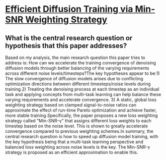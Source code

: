 # [Efficient Diffusion Training via Min-SNR Weighting Strategy](https://arxiv.org/abs/2303.09556)

## What is the central research question or hypothesis that this paper addresses?

 Based on my analysis, the main research question this paper tries to address is: How can we accelerate the training convergence of denoising diffusion models through better balancing of the varying requirements across different noise levels/timesteps?The key hypotheses appear to be:1) The slow convergence of diffusion models arises due to conflicting optimization directions between different timesteps/noise levels during training.2) Treating the denoising process at each timestep as an individual task and applying concepts from multi-task learning can help balance these varying requirements and accelerate convergence. 3) A static, global loss weighting strategy based on clamped signal-to-noise ratios can approximate the effect of run-time Pareto optimization and achieve faster, more stable training.Specifically, the paper proposes a new loss weighting strategy called "Min-SNR-γ" that assigns different loss weights to each timestep based on the noise level. This is shown to greatly accelerate convergence compared to previous weighting schemes.In summary, the central research question is how to speed up diffusion model training, with the key hypothesis being that a multi-task learning perspective and balanced loss weighting across noise levels is the key. The Min-SNR-γ strategy is proposed as an efficient approximation to enable this.
